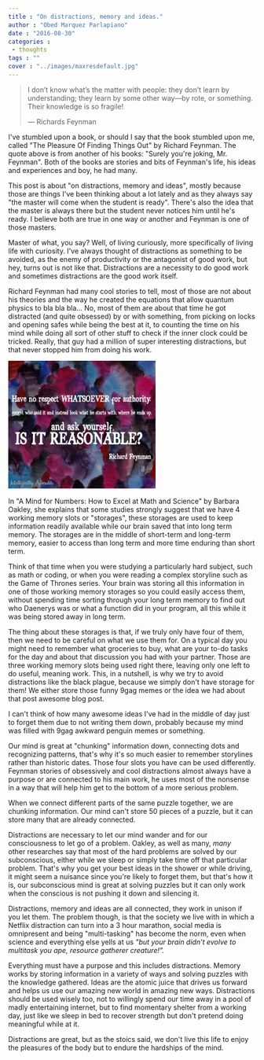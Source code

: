 ```yaml
---
title : "On distractions, memory and ideas."
author : "Obed Marquez Parlapiano"
date : "2016-08-30"
categories : 
 - thoughts
tags : ""
cover : "../images/maxresdefault.jpg"
---
```


> I don’t know what’s the matter with people: they don’t learn by understanding; they learn by some other way—by rote, or something. Their knowledge is so fragile!
> 
> — Richards Feynman

I've stumbled upon a book, or should I say that the book stumbled upon me, called "The Pleasure Of Finding Things Out" by Richard Feynman. The quote above is from another of his books: "Surely you're joking, Mr. Feynman". Both of the books are stories and bits of Feynman's life, his ideas and experiences and boy, he had many.

This post is about "on distractions, memory and ideas", mostly because those are things I've been thinking about a lot lately and as they always say "the master will come when the student is ready". There's also the idea that the master is always there but the student never notices him until he's ready. I believe both are true in one way or another and Feynman is one of those masters.

Master of what, you say? Well, of living curiously, more specifically of living life with curiosity. I've always thought of distractions as something to be avoided, as the enemy of productivity or the antagonist of good work, but hey, turns out is not like that. Distractions are a necessity to do good work and sometimes distractions are the good work itself.

Richard Feynman had many cool stories to tell, most of those are not about his theories and the way he created the equations that allow quantum physics to bla bla bla... No, most of them are about that time he got distracted (and quite obsessed) by or with something, from picking on locks and opening safes while being the best at it, to counting the time on his mind while doing all sort of other stuff to check if the inner clock could be tricked. Really, that guy had a million of super interesting distractions, but that never stopped him from doing his work.

![feynman](../images/feynman-300x260.jpg)

In "A Mind for Numbers: How to Excel at Math and Science" by Barbara Oakley, she explains that some studies strongly suggest that we have 4 working memory slots or "storages", these storages are used to keep information readily available while our brain saved that into long term memory. The storages are in the middle of short-term and long-term memory, easier to access than long term and more time enduring than short term.

Think of that time when you were studying a particularly hard subject, such as math or coding, or when you were reading a complex storyline such as the Game of Thrones series. Your brain was storing all this information in one of those working memory storages so you could easily access them, without spending time sorting through your long term memory to find out who Daenerys was or what a function did in your program, all this while it was being stored away in long term.

The thing about these storages is that, if we truly only have four of them, then we need to be careful on what we use them for. On a typical day you might need to remember what groceries to buy, what are your to-do tasks for the day and about that discussion you had with your partner. Those are three working memory slots being used right there, leaving only one left to do useful, meaning work. This, in a nutshell, is why we try to avoid distractions like the black plague, because we simply don't have storage for them! We either store those funny 9gag memes or the idea we had about that post awesome blog post.

I can't think of how many awesome ideas I've had in the middle of day just to forget them due to not writing them down, probably because my mind was filled with 9gag awkward penguin memes or something.

Our mind is great at "chunking" information down, connecting dots and recognizing patterns, that's why it's so much easier to remember storylines rather than historic dates. Those four slots you have can be used differently. Feynman stories of obsessively and cool distractions almost always have a purpose or are connected to his main work, he uses most of the nonsense in a way that will help him get to the bottom of a more serious problem.

When we connect different parts of the same puzzle together, we are chunking information. Our mind can't store 50 pieces of a puzzle, but it can store many that are already connected.

Distractions are necessary to let our mind wander and for our consciousness to let go of a problem. Oakley, as well as many, _many_ other researches say that most of the hard problems are solved by our subconscious, either while we sleep or simply take time off that particular problem. That's why you get your best ideas in the shower or while driving, it might seem a nuisance since you're likely to forget them, but that's how it is, our subconscious mind is great at solving puzzles but it can only work when the conscious is not pushing it down and silencing it.

Distractions, memory and ideas are all connected, they work in unison if you let them. The problem though, is that the society we live with in which a Netflix distraction can turn into a 3 hour marathon, social media is omnipresent and being "multi-tasking" has become the norm, even when science and everything else yells at us _"but your brain didn't evolve to multitask you ape, resource gatherer creature!"._

Everything must have a purpose and this includes distractions. Memory works by storing information in a variety of ways and solving puzzles with the knowledge gathered. Ideas are the atomic juice that drives us forward and helps us use our amazing new world in amazing new ways. Distractions should be used wisely too, not to willingly spend our time away in a pool of madly entertaining internet, but to find momentary shelter from a working day, just like we sleep in bed to recover strength but don't pretend doing meaningful while at it.

Distractions are great, but as the stoics said, we don't live this life to enjoy the pleasures of the body but to endure the hardships of the mind.
